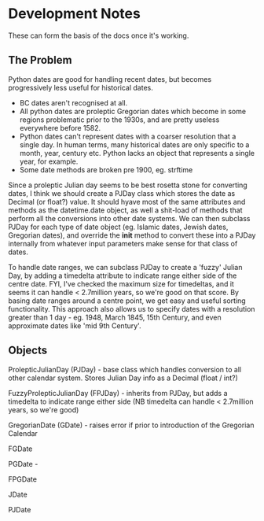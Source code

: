 Development Notes
=================

These can form the basis of the docs once it's working.

The Problem
-----------

Python dates are good for handling recent dates, but becomes progressively less useful for historical dates. 

* BC dates aren't recognised at all.
* All python dates are proleptic Gregorian dates which become in some regions problematic prior to the 1930s, and are pretty useless everywhere before 1582.
* Python dates can't represent dates with a coarser resolution that a single day. In human terms, many historical dates are only specific to a month, year, century etc. Python lacks an object that represents a single year, for example.
* Some date methods are broken pre 1900, eg. strftime

Since a proleptic Julian day seems to be best rosetta stone for converting dates, I think we should create a PJDay class which stores the date as Decimal (or float?) value. It should hyave most of the same attributes and methods as the datetime.date object, as well a shit-load of methods that perform all the conversions into other date systems. We can then subclass PJDay for each type of date object (eg. Islamic dates, Jewish dates, Gregorian dates), and override the __init__ method to convert these into a PJDay internally from whatever input parameters make sense for that class of dates.

To handle date ranges, we can subclass PJDay to create a 'fuzzy' Julian Day, by adding a timedelta attribute to indicate range either side of the centre date. FYI, I've checked the maximum size for timedeltas, and it seems it can handle < 2.7million years, so we're good on that score. By basing date ranges around a centre point, we get easy and useful sorting functionality. This approach also allows us to specify dates with a resolution greater than 1 day - eg. 1948, March 1845, 15th Century, and even approximate dates like 'mid 9th Century'.


Objects
-------

ProlepticJulianDay (PJDay) - base class which handles conversion to all other calendar system. Stores Julian Day info as a Decimal (float / int?)

FuzzyProlepticJulianDay (FPJDay) - inherits from PJDay, but adds a timedelta to indicate range either side (NB timedelta can handle < 2.7million years, so we're good)

GregorianDate (GDate) - raises error if prior to introduction of the Gregorian Calendar

FGDate

PGDate - 

FPGDate

JDate

PJDate